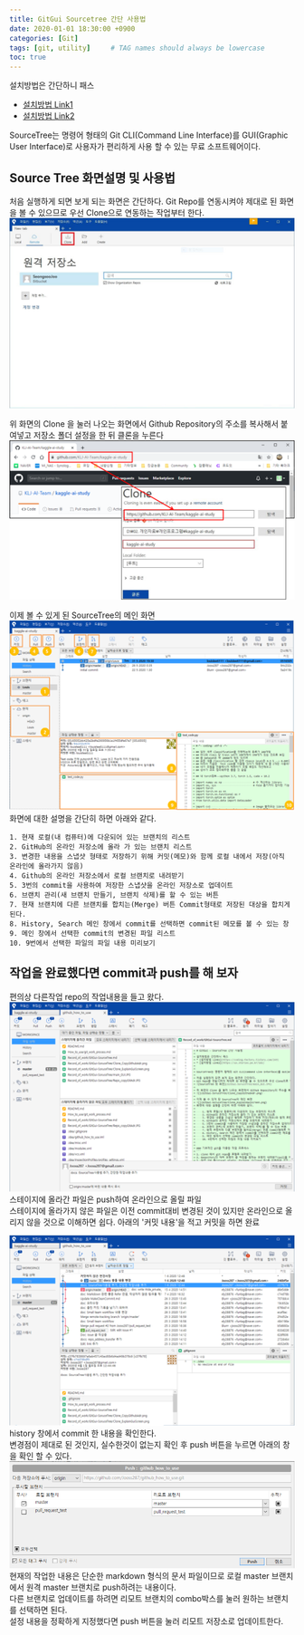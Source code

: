 ```yaml
---
title: GitGui Sourcetree 간단 사용법
date: 2020-01-01 18:30:00 +0900
categories: [Git]
tags: [git, utility]     # TAG names should always be lowercase
toc: true
---
```


설치방법은 간단하니 패스  

* [설치방법 Link1](https://coding-factory.tistory.com/249)
* [설치방법 Link2](https://ux.stories.pe.kr/181)


SourceTree는 명령어 형태의 Git CLI(Command Line Interface)를 GUI(Graphic User Interface)로 사용자가 편리하게 사용 할 수 있는 무료 소프트웨어이다.

## Source Tree 화면설명 및 사용법  

처음 실행하게 되면 보게 되는 화면은 간단하다.
Git Repo를 연동시켜야 제대로 된 화면을 볼 수 있으므로 우선 Clone으로 연동하는 작업부터 한다.
![SourceTree 첫 화면](/assets/img/20-01-01-main_GUI.JPG)

위 화면의 Clone 을 눌러 나오는 화면에서 Github Repository의 주소를 복사해서 붙여넣고 저장소 폴더 설정을 한 뒤 클론을 누른다
![clone repository](/assets/img/20-01-01-Clone_CopyGithubAdr.png)  

이제 볼 수 있게 된 SourceTree의 메인 화면
![source tree main view](/assets/img/20-01-01-Clone_ExplainGuiScreen.png)
화면에 대한 설명을 간단히 하면 아래와 같다.

    1. 현재 로컬(내 컴퓨터)에 다운되어 있는 브랜치의 리스트
    2. GitHub의 온라인 저장소에 올라 가 있는 브랜치 리스트
    3. 변경한 내용을 스냅샷 형태로 저장하기 위해 커밋(메모)와 함께 로컬 내에서 저장(아직 온라인에 올라가지 않음)
    4. Github의 온라인 저장소에서 로컬 브랜치로 내려받기
    5. 3번의 commit을 사용하여 저장한 스냅샷을 온라인 저장소로 업데이트
    6. 브랜치 관리(새 브랜치 만들기, 브랜치 삭제)를 할 수 있는 버튼
    7. 현재 브랜치에 다른 브랜치를 합치는(Merge) 버튼 Commit형태로 저장된 대상을 합치게 된다.
    8. History, Search 메인 창에서 commit를 선택하면 commit된 메모를 볼 수 있는 창
    9. 메인 창에서 선택한 commit의 변경된 파일 리스트
    10. 9번에서 선택한 파일의 파일 내용 미리보기

## 작업을 완료했다면 commit과 push를 해 보자

편의상 다른작업 repo의 작업내용을 들고 왔다.
![commit 화면](/assets/img/20-01-01-SourceTree_Commit.png)
스테이지에 올라간 파일은 push하여 온라인으로 올릴 파일  
스테이지에 올라가지 않은 파일은 이전 commit대비 변경된 것이 있지만 온라인으로 올리지 않을 것으로 이해하면 쉽다.
아래의 '커밋 내용'을 적고 커밋을 하면 완료

![push](/assets/img/20-01-01-SourceTree_Push.png)
history 창에서 commit 한 내용을 확인한다.  
변경점이 제대로 된 것인지, 실수한것이 없는지 확인 후 push 버튼을 누르면 아래의 창을 확인 할 수 있다.
![push box](/assets/img/20-01-01-SourceTree_PushBox.png)
현재의 작업한 내용은 단순한 markdown 형식의 문서 파일이므로 로컬 master 브랜치에서 원격 master 브랜치로 push하려는 내용이다.  
다른 브랜치로 업데이트를 하려면 리모트 브랜치의 combo박스를 눌러 원하는 브랜치를 선택하면 된다.  
설정 내용을 정확하게 지정했다면 push 버튼을 눌러 리모트 저장소로 업데이트한다.
